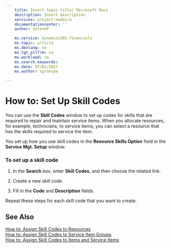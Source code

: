```yaml
---
    title: Insert topic title| Microsoft Docs
    description: Insert description
    services: project-madeira
    documentationcenter: ''
    author: SorenGP

    ms.service: dynamics365-financials
    ms.topic: article
    ms.devlang: na
    ms.tgt_pltfrm: na
    ms.workload: na
    ms.search.keywords:
    ms.date: 07/01/2017
    ms.author: sgroespe

---
```

# How to: Set Up Skill Codes
You can use the **Skill Codes** window to set up codes for skills that are required to repair and maintain service items. When you allocate resources, for example, technicians, to service items, you can select a resource that has the skills required to service the item.  
  
 You set up how you use skill codes in the **Resource Skills Option** field in the **Service Mgt. Setup** window.  
  
### To set up a skill code  
  
1.  In the **Search** box, enter **Skill Codes**, and then choose the related link.  
  
2.  Create a new skill code.  
  
3.  Fill in the **Code** and **Description** fields.  
  
 Repeat these steps for each skill code that you want to create.  
  
## See Also  
 [How to: Assign Skill Codes to Resources](../how-to-assign-skill-codes-to-resources.md)   
 [How to: Assign Skill Codes to Service Item Groups](../how-to-assign-skill-codes-to-service-item-groups.md)   
 [How to: Assign Skill Codes to Items and Service Items](../how-to-assign-skill-codes-to-items-and-service-items.md)